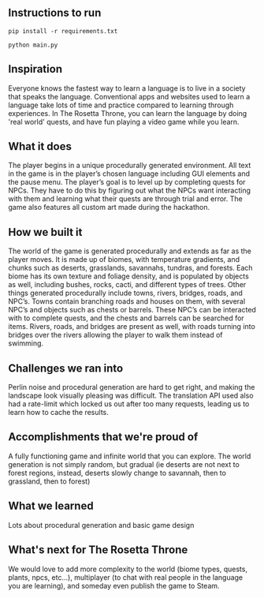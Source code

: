 ## Instructions to run
`pip install -r requirements.txt`

`python main.py`
## Inspiration
Everyone knows the fastest way to learn a language is to live in a society that speaks the language. Conventional apps and websites used to learn a language take lots of time and practice compared to learning through experiences. In The Rosetta Throne, you can learn the language by doing 'real world' quests, and have fun playing a video game while you learn.
## What it does
The player begins in a unique procedurally generated environment. All text in the game is in the player’s chosen language including GUI elements and the pause menu. The player’s goal is to level up by completing quests for NPCs. They have to do this by figuring out what the NPCs want interacting with them and learning what their quests are through trial and error. The game also features all custom art made during the hackathon.
## How we built it
The world of the game is generated procedurally and extends as far as the player moves. It is made up of biomes, with temperature gradients, and chunks such as deserts, grasslands, savannahs, tundras, and forests. Each biome has its own texture and foliage density, and is populated by objects as well, including bushes, rocks, cacti, and different types of trees. Other things generated procedurally include towns, rivers, bridges, roads, and NPC’s. Towns contain branching roads and houses on them, with several NPC’s and objects such as chests or barrels. These NPC’s can be interacted with to complete quests, and the chests and barrels can be searched for items. Rivers, roads, and bridges are present as well, with roads turning into bridges over the rivers allowing the player to walk them instead of swimming.
## Challenges we ran into
Perlin noise and procedural generation are hard to get right, and making the landscape look visually pleasing was difficult. The translation API used also had a rate-limit which locked us out after too many requests, leading us to learn how to cache the results.
## Accomplishments that we're proud of
A fully functioning game and infinite world that you can explore. The world generation is not simply random, but gradual (ie deserts are not next to forest regions, instead, deserts slowly change to savannah, then to grassland, then to forest)
## What we learned
Lots about procedural generation and basic game design
## What's next for The Rosetta Throne
We would love to add more complexity to the world (biome types, quests, plants, npcs, etc...), multiplayer (to chat with real people in the language you are learning), and someday even publish the game to Steam.

